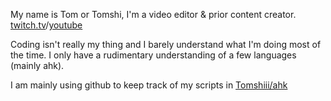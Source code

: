 My name is Tom or Tomshi, I'm a video editor & prior content creator.  
[twitch.tv](https://www.twitch.tv/tomshi)/[youtube](https://www.youtube.com/c/tomshiii)

Coding isn't really my thing and I barely understand what I'm doing most of the time. I only have a rudimentary understanding of a few languages (mainly ahk).

I am mainly using github to keep track of my scripts in [Tomshiii/ahk](https://github.com/Tomshiii/ahk)
